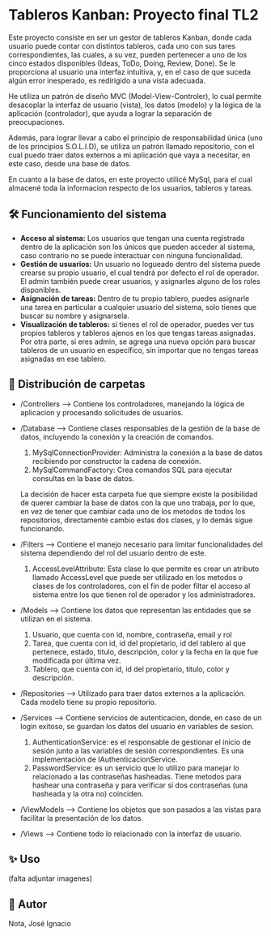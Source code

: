# Tableros Kanban: Proyecto final TL2
  Este proyecto consiste en ser un gestor de tableros Kanban, donde cada usuario puede contar con distintos tableros, cada uno con sus tares correspondientes, las cuales, a
  su vez, pueden pertenecer a uno de los cinco estados disponibles (Ideas, ToDo, Doing, Review, Done). Se le proporciona al usuario una interfaz intuitiva, y, en el caso de 
  que suceda algún error inesperado, es redirigido a una vista adecuada.
  
  He utiliza un patrón de diseño MVC (Model-View-Controler), lo cual permite desacoplar la interfaz de usuario (vista), los datos (modelo) y la lógica de la 
  aplicación (controlador), que ayuda a lograr la separación de preocupaciones.
  
  Además, para lograr llevar a cabo el principio de responsabilidad única (uno de los principios S.O.L.I.D), se utiliza un patrón llamado repositorio, con el cual puedo traer
  datos externos a mi aplicación que vaya a necesitar, en este caso, desde una base de datos.
  
  En cuanto a la base de datos, en este proyecto utilicé MySql, para el cual almacené toda la informacion respecto de los usuarios, tableros y tareas.

## 🛠️ Funcionamiento del sistema
- **Acceso al sistema:** Los usuarios que tengan una cuenta registrada dentro de la aplicación son los únicos que pueden acceder al sistema, caso contrario no se puede
interactuar con ninguna funcionalidad.
- **Gestión de usuarios:** Un usuario no logueado dentro del sistema puede crearse su propio usuario, el cual tendrá por defecto el rol de operador. El admin también puede
crear usuarios, y asignarles alguno de los roles disponibles.
- **Asignación de tareas:** Dentro de tu propio tablero, puedes asignarle una tarea en particular a cualquier usuario del sistema, solo tienes que buscar su nombre y
asignarsela.
- **Visualización de tableros:** si tienes el rol de operador, puedes ver tus propios tableros y tableros ajenos en los que tengas tareas asignadas. Por otra parte, si eres
admin, se agrega una nueva opción para buscar tableros de un usuario en específico, sin importar que no tengas tareas asignadas en ese tablero.

## 📂 Distribución de carpetas
- /Controllers --> Contiene los controladores, manejando la lógica de aplicacion y procesando solicitudes de usuarios.
- /Database --> Contiene clases responsables de la gestión de la base de datos, incluyendo la conexión y la creación de comandos.

  1. MySqlConnectionProvider: Administra la conexión a la base de datos recibiendo por constructor la cadena de conexión.
  2. MySqlCommandFactory: Crea comandos SQL para ejecutar consultas en la base de datos.

  La decisión de hacer esta carpeta fue que siempre existe la posibilidad de querer cambiar la base de datos con la que uno trabaja, por lo que, en vez de tener que cambiar
  cada uno de los metodos de todos los repositorios, directamente cambio estas dos clases, y lo demás sigue funcionando.
  
- /Filters --> Contiene el manejo necesario para limitar funcionalidades del sistema dependiendo del rol del usuario dentro de este.

  1. AccessLevelAttribute: Esta clase lo que permite es crear un atributo llamado AccessLevel que puede ser utilizado en los metodos o clases de los controladores, con el fin
  de poder filtar el acceso al sistema entre los que tienen rol de operador y los administradores. 
  
- /Models --> Contiene los datos que representan las entidades que se utilizan en el sistema.

  1. Usuario, que cuenta con id, nombre, contraseña, email y rol
  2. Tarea, que cuenta con id, id del propietario, id del tablero al que pertenece, estado, titulo, descripción, color y la fecha en la que fue modificada por última vez.
  3. Tablero, que cuenta con id, id del propietario, titulo, color y descripción.
   
- /Repositories --> Utilizado para traer datos externos a la aplicación. Cada modelo tiene su propio repositorio.
- /Services --> Contiene servicios de autenticacion, donde, en caso de un login exitoso, se guardan los datos del usuario en variables de sesion.

  1. AuthenticationService: es el responsable de gestionar el inicio de sesión junto a las variables de sesión correspondientes. Es una implementación de
  IAuthenticacionService.
  2. PasswordService: es un servicio que lo utilizo para manejar lo relacionado a las contraseñas hasheadas. Tiene metodos para hashear una contraseña y para verificar si dos
  contraseñas (una hasheada y la otra no) coinciden. 

- /ViewModels --> Contiene los objetos que son pasados a las vistas para facilitar la presentación de los datos.
- /Views --> Contiene todo lo relacionado con la interfaz de usuario.

## ✨ Uso
 (falta adjuntar imagenes)
 
 ## 👤 Autor 
 Nota, José Ignacio
 
